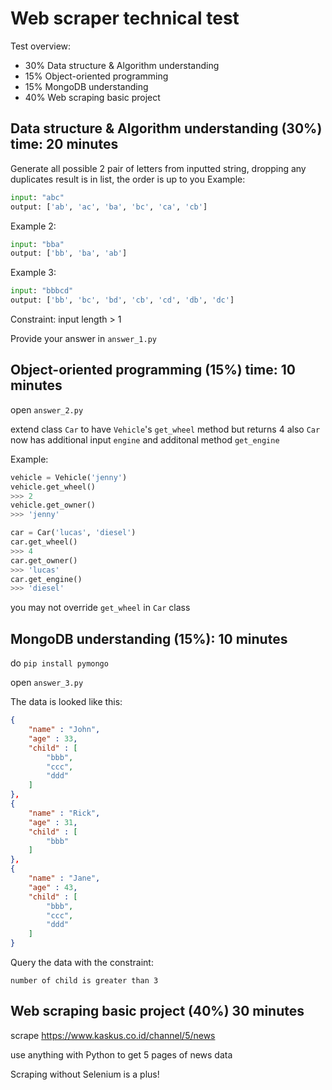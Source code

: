 # Web scraper technical test

Test overview:
- 30% Data structure & Algorithm understanding 
- 15% Object-oriented programming
- 15% MongoDB understanding
- 40% Web scraping basic project


## Data structure & Algorithm understanding (30%) time: 20 minutes

Generate all possible 2 pair of letters from inputted string, dropping any duplicates
result is in list, the order is up to you
Example:
``` python
input: "abc"
output: ['ab', 'ac', 'ba', 'bc', 'ca', 'cb']
```

Example 2:
``` python
input: "bba"
output: ['bb', 'ba', 'ab']
```
Example 3:
``` python
input: "bbbcd"
output: ['bb', 'bc', 'bd', 'cb', 'cd', 'db', 'dc']
```
Constraint:
input length > 1

Provide your answer in `answer_1.py`

## Object-oriented programming (15%) time: 10 minutes
open `answer_2.py`

extend class `Car` to have `Vehicle`'s `get_wheel` method but returns 4
also `Car` now has additional input `engine` and additonal method `get_engine`

Example:
``` python
vehicle = Vehicle('jenny')
vehicle.get_wheel()
>>> 2
vehicle.get_owner()
>>> 'jenny'

car = Car('lucas', 'diesel')
car.get_wheel()
>>> 4
car.get_owner()
>>> 'lucas'
car.get_engine()
>>> 'diesel'
```

you may not override `get_wheel` in `Car` class

## MongoDB understanding (15%): 10 minutes

do `pip install pymongo`

open `answer_3.py`


The data is looked like this:
```json
{
    "name" : "John",
    "age" : 33,
    "child" : [ 
        "bbb", 
        "ccc", 
        "ddd"
    ]
},
{
    "name" : "Rick",
    "age" : 31,
    "child" : [ 
        "bbb"
    ]
},
{
    "name" : "Jane",
    "age" : 43,
    "child" : [ 
        "bbb", 
        "ccc", 
        "ddd"
    ]
}
```
Query the data with the constraint:
```
number of child is greater than 3
```

## Web scraping basic project (40%) 30 minutes
scrape https://www.kaskus.co.id/channel/5/news

use anything with Python to get 5 pages of news data

Scraping without Selenium is a plus!
